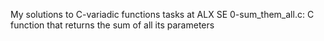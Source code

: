 My solutions to C-variadic functions tasks at ALX SE
0-sum_them_all.c: C function that returns the sum of all its parameters

